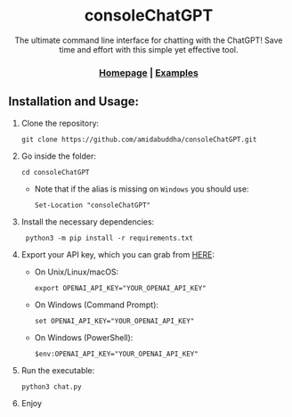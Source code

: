 <div align="center">

# consoleChatGPT

The ultimate command line interface for chatting with the ChatGPT! Save time and effort with this simple yet effective
tool.

<h3>

[Homepage](https://github.com/amidabuddha/consoleChatGPT)  | [Examples](/examples)

</h3>


</div>

## Installation and Usage:

1. Clone the repository:
   ```
   git clone https://github.com/amidabuddha/consoleChatGPT.git
   ```
2. Go inside the folder:
   ```shell
   cd consoleChatGPT
   ```
    - Note that if the alias is missing on `Windows` you should use:
      ``` 
      Set-Location "consoleChatGPT"
      ```
3. Install the necessary dependencies:
   ```shell
    python3 -m pip install -r requirements.txt
    ```
4. Export your API key, which you can grab from [HERE](https://platform.openai.com/account/api-keys):

    - On Unix/Linux/macOS:
      ```
      export OPENAI_API_KEY="YOUR_OPENAI_API_KEY"
      ```
    - On Windows (Command Prompt):
      ```
      set OPENAI_API_KEY="YOUR_OPENAI_API_KEY"
      ```
    - On Windows (PowerShell):
      ```
      $env:OPENAI_API_KEY="YOUR_OPENAI_API_KEY"
      ```

5. Run the executable:
    ```shell
    python3 chat.py 
    ```
6. Enjoy


